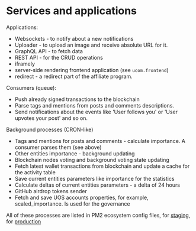 # Services and applications

Applications:
* Websockets - to notify about a new notifications
* Uploader - to upload an image and receive absolute URL for it.
* GraphQL API - to fetch data
* REST API - for the CRUD operations
* iframely
* server-side rendering frontend application (see `ucom.frontend`)
* redirect - a redirect part of the affiliate program.

Consumers (queue):
* Push already signed transactions to the blockchain
* Parse tags and mentions from posts and comments descriptions.
* Send notifications about the events like 'User follows you' or 'User upvotes your post' and so on.

Background processes (CRON-like)
* Tags and mentions for posts and comments - calculate importance. A consumer parses them (see above)
* Other entities importance - background updating
* Blockchain nodes voting and background voting state updating
* Fetch latest wallet transactions from blockchain and update a cache for the activity table
* Save current entities parameters like importance for the statistics
* Calculate deltas of current entities parameters - a delta of 24 hours
* GitHub airdrop tokens sender
* Fetch and save UOS accounts properties, for example, scaled_importance. Is used for the governance

All of these processes are listed in PM2 ecosystem config files, for [staging](../../ecosystem-staging.config.js),
for [production](../../ecosystem-production.config.js)
